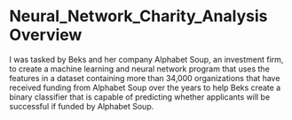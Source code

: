 # Neural_Network_Charity_Analysis Overview
I was tasked by Beks and her company Alphabet Soup, an investment firm, to create a machine learning and neural network program that uses the features in a dataset containing more than 34,000 organizations that have received funding from Alphabet Soup over the years to help Beks create a binary classifier that is capable of predicting whether applicants will be successful if funded by Alphabet Soup.
